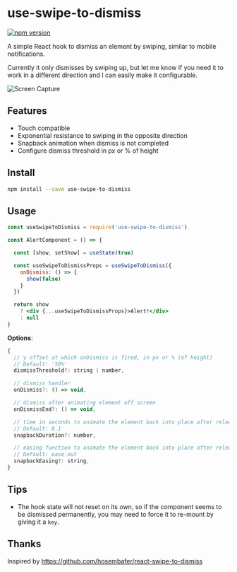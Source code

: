 # use-swipe-to-dismiss
[![npm version](https://img.shields.io/npm/v/use-swipe-to-dismiss.svg)](https://npmjs.org/package/use-swipe-to-dismiss)

A simple React hook to dismiss an element by swiping, similar to mobile notifications.

Currently it only dismisses by swiping up, but let me know if you need it to work in a different direction and I can easily make it configurable.

![Screen Capture](https://user-images.githubusercontent.com/750276/104828137-43d40480-5823-11eb-95bd-3aaf0aee2a05.gif)

## Features

- Touch compatible
- Exponential resistance to swiping in the opposite direction
- Snapback animation when dismiss is not completed
- Configure dismiss threshold in px or % of height

## Install

```sh
npm install --save use-swipe-to-dismiss
```

## Usage

```jsx
const useSwipeToDismiss = require('use-swipe-to-dismiss')

const AlertComponent = () => {

  const [show, setShow] = useState(true)

  const useSwipeToDismissProps = useSwipeToDismiss({ 
    onDismiss: () => {
      show(false)
    }
  })

  return show
    ? <div {...useSwipeToDismissProps}>Alert!</div>
    : null
}
```

**Options**:

```js
{
  // y offset at which onDismiss is fired, in px or % (of height)
  // Default: '50%'
  dismissThreshold?: string | number,

  // dismiss handler
  onDismiss?: () => void,

  // dismiss after animating element off screen
  onDismissEnd?: () => void,

  // time in seconds to animate the element back into place after releasing
  // Default: 0.1
  snapbackDuration?: number,

  // easing function to animate the element back into place after releasing
  // Default: ease-out
  snapbackEasing?: string,
}
```

## Tips

- The hook state will not reset on its own, so if the component seems to be dismissed permanently, you may need to force it to re-mount by giving it a `key`.

## Thanks

Inspired by https://github.com/hosembafer/react-swipe-to-dismiss
